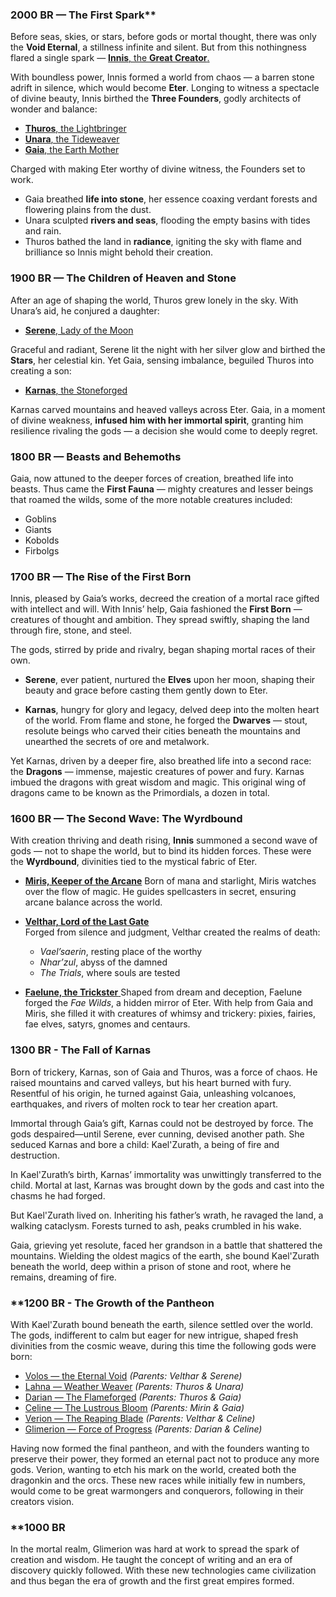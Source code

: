 ### 2000 BR — The First Spark**

Before seas, skies, or stars, before gods or mortal thought, there was only the **Void Eternal**, a stillness infinite and silent. But from this nothingness flared a single spark — [**Innis**, the **Great Creator**.](Innis.md)

With boundless power, Innis formed a world from chaos — a barren stone adrift in silence, which would become **Eter**. Longing to witness a spectacle of divine beauty, Innis birthed the **Three Founders**, godly architects of wonder and balance:

- [**Thuros**, the Lightbringer](Thuros.md)
- [**Unara**, the Tideweaver](Unara.md)
- [**Gaia**, the Earth Mother](Gaia.md)

Charged with making Eter worthy of divine witness, the Founders set to work.

- Gaia breathed **life into stone**, her essence coaxing verdant forests and flowering plains from the dust.
- Unara sculpted **rivers and seas**, flooding the empty basins with tides and rain.
- Thuros bathed the land in **radiance**, igniting the sky with flame and brilliance so Innis might behold their creation.
### **1900 BR — The Children of Heaven and Stone**

After an age of shaping the world, Thuros grew lonely in the sky. With Unara’s aid, he conjured a daughter:

- [**Serene**, Lady of the Moon](Serene.md)

Graceful and radiant, Serene lit the night with her silver glow and birthed the **Stars**, her celestial kin. Yet Gaia, sensing imbalance, beguiled Thuros into creating a son:

- [**Karnas**, the Stoneforged](Karnas.md)

Karnas carved mountains and heaved valleys across Eter. Gaia, in a moment of divine weakness, **infused him with her immortal spirit**, granting him resilience rivaling the gods — a decision she would come to deeply regret.
### **1800 BR — Beasts and Behemoths**

Gaia, now attuned to the deeper forces of creation, breathed life into beasts. Thus came the **First Fauna** — mighty creatures and lesser beings that roamed the wilds, some of the more notable creatures included:
- Goblins
- Giants
- Kobolds
- Firbolgs
### **1700 BR — The Rise of the First Born**

Innis, pleased by Gaia’s works, decreed the creation of a mortal race gifted with intellect and will. With Innis’ help, Gaia fashioned the **First Born** — creatures of thought and ambition. They spread swiftly, shaping the land through fire, stone, and steel.

The gods, stirred by pride and rivalry, began shaping mortal races of their own.

- **Serene**, ever patient, nurtured the **Elves** upon her moon, shaping their beauty and grace before casting them gently down to Eter.

- **Karnas**, hungry for glory and legacy, delved deep into the molten heart of the world. From flame and stone, he forged the **Dwarves** — stout, resolute beings who carved their cities beneath the mountains and unearthed the secrets of ore and metalwork.

Yet Karnas, driven by a deeper fire, also breathed life into a second race: the **Dragons** — immense, majestic creatures of power and fury. Karnas imbued the dragons with great wisdom and magic. This original wing of dragons came to be known as the Primordials, a dozen in total.
### **1600 BR — The Second Wave: The Wyrdbound**

With creation thriving and death rising, **Innis** summoned a second wave of gods — not to shape the world, but to bind its hidden forces. These were the **Wyrdbound**, divinities tied to the mystical fabric of Eter.

- [**Miris, Keeper of the Arcane**](Miris.md)
    Born of mana and starlight, Miris watches over the flow of magic. He guides spellcasters in secret, ensuring arcane balance across the world.
    
- [**Velthar, Lord of the Last Gate**](Velthar.md)  
    Forged from silence and judgment, Velthar created the realms of death:
    
    - _Vael’saerin_, resting place of the worthy
    - _Nhar’zul_, abyss of the damned
    - _The Trials_, where souls are tested
    
- [**Faelune, the Trickster** ](Faelune.md) 
    Shaped from dream and deception, Faelune forged the _Fae Wilds_, a hidden mirror of Eter. With help from Gaia and Miris, she filled it with creatures of whimsy and trickery: pixies, fairies, fae elves, satyrs, gnomes and centaurs.
### **1300 BR - The Fall of Karnas**

Born of trickery, Karnas, son of Gaia and Thuros, was a force of chaos. He raised mountains and carved valleys, but his heart burned with fury. Resentful of his origin, he turned against Gaia, unleashing volcanoes, earthquakes, and rivers of molten rock to tear her creation apart.

Immortal through Gaia’s gift, Karnas could not be destroyed by force. The gods despaired—until Serene, ever cunning, devised another path. She seduced Karnas and bore a child: Kael'Zurath, a being of fire and destruction.

In Kael'Zurath’s birth, Karnas’ immortality was unwittingly transferred to the child. Mortal at last, Karnas was brought down by the gods and cast into the chasms he had forged.

But Kael'Zurath lived on. Inheriting his father’s wrath, he ravaged the land, a walking cataclysm. Forests turned to ash, peaks crumbled in his wake.

Gaia, grieving yet resolute, faced her grandson in a battle that shattered the mountains. Wielding the oldest magics of the earth, she bound Kael'Zurath beneath the world, deep within a prison of stone and root, where he remains, dreaming of fire.

### **1200 BR - The Growth of the Pantheon

With Kael'Zurath bound beneath the earth, silence settled over the world. The gods, indifferent to calm but eager for new intrigue, shaped fresh divinities from the cosmic weave, during this time the following gods were born:

- [Volos  —  the Eternal Void](Volos.md) *(Parents: Velthar & Serene)*
- [Lahna  —  Weather Weaver](Lahna.md) *(Parents: Thuros & Unara)*
- [Darian  —  The Flameforged](Darian.md) *(Parents: Thuros & Gaia)*
- [Celine  —  The Lustrous Bloom](Celine.md) *(Parents: Mirin & Gaia)*
- [Verion  —  The Reaping Blade](Verion.md) *(Parents: Velthar & Celine)*
- [Glimerion  —  Force of Progress](Glimerion.md) *(Parents: Darian & Celine)*

Having now formed the final pantheon, and with the founders wanting to preserve their power, they formed an eternal pact not to produce any more gods. Verion, wanting to etch his mark on the world, created both the dragonkin and the orcs. These new races while initially few in numbers, would come to be great warmongers and conquerors, following in their creators vision.
### **1000 BR

In the mortal realm, Glimerion was hard at work to spread the spark of creation and wisdom. He taught the concept of writing and an era of discovery quickly followed. With these new technologies came civilization and thus began the era of growth and the first great empires formed.

